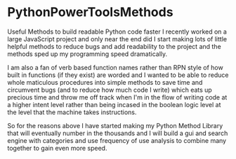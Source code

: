 # PythonPowerToolsMethods
Useful Methods to build readable Python code faster
I recently worked on a large JavaScript project and only near the end did I start
making lots of little helpful methods to reduce bugs and add readability to the project
and the methods sped up my programming speed dramatically.

I am also a fan of verb based function names rather than RPN style of how built in functions
(if they exist) are worded and I wanted to be able to reduce whole maticulous procedures into simple methods to save
time and circumvent bugs (and to reduce how much code I write) which eats up precious time and throw me off track
when I'm in the flow of writing code at a higher intent level rather than being incased in the boolean logic level
at the level that the machine takes instructions. 

So for the reasons above I have started making my Python Method Library that will eventually
number in the thousands and I will build a gui and search engine with categories and use
frequency of use analysis to combine many together to gain even more speed.
